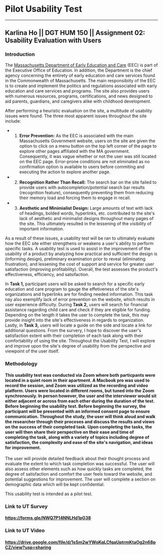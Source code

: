 # Pilot Usability Test
-------------
## Karlina Ho || DGT HUM 150 || Assignment 02: Usability Evaluation with Users

### Introduction

The [Massachusetts Department of Early Education and Care](https://www.mass.gov/orgs/department-of-early-education-and-care) (EEC) is part of the Executive Office of Education. In addition, the Department is the chief agency concerning the entirety of early education and care services found in the Commonwealth of Massachusetts. The main responsibiity of the EEC is to create and implement the politics and regulations associated with early education and care services and programs. The site also provides users with numerous resources, programs, certifications, and news designed to aid parents, guardians, and caregivers alike with childhood development.

After performing a heuristic evaluation on the site, a multitude of usability issues were found. The three most apparent issues throughout the site include:

- 1. **Error Prevention:** As the EEC is associated with the main Massachusetts Government website, users on the site are given the option to click on a menu button on the top left corner of the page to explore other pages affiliated with the MA government. Consequently, it was vague whether or not the user was still located on the EEC page. Error-prone conditions are not eliminated as no confirmation option is available to users before commiting and executing the action to explore another page. 

- 2. **Recognition Rather Than Recall:** The search bar on the site failed to provide users with autocompletion/potential search bar results (recognition feature), consequently preventing them from reducing their memory load and forcing them to engage in recall.  

- 3. **Aesthetic and Minimialist Design:** Large amounts of text with lack of headings, bolded words, hyperlinks, etc. contributed to the site's lack of aesthetic and minimalist designs throughout many pages of the site. This ultimately resulted in the lessening of the visibility of important information.  

As a result of these issues, a usability test will be ran to ultimately evaluate how the EEC site either strengthens or weakens a user's ability to perform specific tasks. A usability test is used to assist in the improvement of the usability of a product by analyzing how practical and sufficient the design is (informing design), preliminary examination prior to reveal (eliminating frustration), and lessening the cost of support and service for greater user satisfaction (improving profitability). Overall, the test assesses the product's effectiveness, efficiency, and satsifaction. 

In **Task 1,** participant users will be asked to search for a specific early education and care program to gauge the effetiveness of the site's organizations and hyperlinks are for finding needed information. This task nay also exemplify lack of error prevention on the website, which results in user experience difficulty. 
During **Task 2,** users will search for financial assistance ragarding child care and check if they are eligible for funding. Depending on the length it takes the user to complete the task, this may provide insight into the site's effectiveness in regards to organization. Lastly, in **Task 3,** users will locate a guide on the side and locate a link for additional questions. From the survery, I hope to discover the user's satisfaction extent with their completion of each task along with their comfortability of using the site. Throughout the Usability Test, I will explore and improve upon the site's degree of usability from the perspective and viewpoint of the user itself. 

### Methodology 
#### This usability test was conducted via Zoom where both particpants were located in a quiet room in their apartment. A Macbook pro was used to record the session, and Zoom was utilized as the recording and video platform. Users were located in different rooms, but tuned into the Zoom synchronously. In person however, the user and the interviewer would sit either adjacent or across from each other during the duration of the test. Before beginning the usability test. Before beginning the survey, the participant will be presented with an informed consent page to ensure communication. Throughout the study, the user will think aloud and walk the researcher through their proceses and discuss the results and views on the success of their completed task. Upon completing the tasks, the user will then share their perspective on their ease and time of completing the task, along with a variety of topics including degree of satisfaction, the complexity and ease of the site's navigation, and  ideas for improvement. 
 The user will provide detailed feedback about their thought process and evaluate the extent to which task completion was successful. The user will also assess other elements such as how quickly tasks are completed, the degree of satisfaction and comfort the user feels toward the website, and potential suggestions for improvement. The user will complete a section on demographic data which will be kept confidential.

This usability test is intended as a pilot test.

### Link to UT Survey 
#### https://forms.gle/NWQ7P14NNLHd1pG38

### Link to UT Video 
#### https://drive.google.com/file/d/1sSm2wYWoKqLCfqaUptrmKtaOg2n68pCZ/view?usp=sharing


